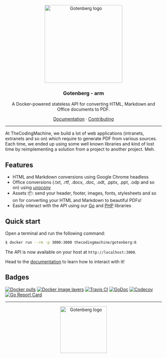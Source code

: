 <p align="center">
    <img src="https://user-images.githubusercontent.com/8983173/69229423-ac731300-0b85-11ea-8c2e-2cc00ecdb269.PNG" alt="Gotenberg logo" width="250" height="250" />
</p>
<h3 align="center">Gotenberg - arm</h3>
<p align="center">A Docker-powered stateless API for converting HTML, Markdown and Office documents to PDF.</p>
<p align="center"><a href="https://thecodingmachine.github.io/gotenberg">Documentation</a> &#183; <a href="/.github/CONTRIBUTING.md">Contributing</a></p>

---

At TheCodingMachine, we build a lot of web applications (intranets, extranets and so on) which require to generate PDF from various sources. Each time, we ended up using some well known libraries and kind of lost time by reimplementing a solution from a project to another project. Meh.

## Features

* HTML and Markdown conversions using Google Chrome headless
* Office conversions (.txt, .rtf, .docx, .doc, .odt, .pptx, .ppt, .odp and so on) using [unoconv](https://github.com/dagwieers/unoconv)
* Assets :package:: send your header, footer, images, fonts, stylesheets and so on for converting your HTML and Markdown to beautiful PDFs!
* Easily interact with the API using our [Go](https://github.com/thecodingmachine/gotenberg-go-client) and [PHP](https://github.com/thecodingmachine/gotenberg-php-client) libraries

## Quick start

Open a terminal and run the following command:

```bash
$ docker run --rm -p 3000:3000 thecodingmachine/gotenberg:6
```

The API is now available on your host at `http://localhost:3000`.

Head to the [documentation](https://thecodingmachine.github.io/gotenberg)
to learn how to interact with it!

## Badges

[![Docker pulls](https://img.shields.io/docker/pulls/thecodingmachine/gotenberg)](https://hub.docker.com/r/thecodingmachine/gotenberg)
[![Docker image layers](https://images.microbadger.com/badges/image/thecodingmachine/gotenberg:6.svg)](https://microbadger.com/images/thecodingmachine/gotenberg:6)
[![Travis CI](https://travis-ci.org/thecodingmachine/gotenberg.svg?branch=master)](https://travis-ci.org/thecodingmachine/gotenberg)
[![GoDoc](https://godoc.org/github.com/thecodingmachine/gotenberg?status.svg)](https://godoc.org/github.com/thecodingmachine/gotenberg)
[![Codecov](https://codecov.io/gh/thecodingmachine/gotenberg/branch/master/graph/badge.svg)](https://codecov.io/gh/thecodingmachine/gotenberg)
[![Go Report Card](https://goreportcard.com/badge/github.com/thecodingmachine/gotenberg)](https://goreportcard.com/report/thecodingmachine/gotenberg)

---

<p align="center">
    <img src="https://user-images.githubusercontent.com/8983173/50009948-84b01e00-ffb8-11e8-850b-fc240382c626.png" alt="Gotenberg logo" width="150" height="150" />
</p>
